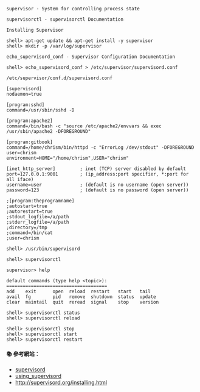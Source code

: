 `supervisor - System for controlling process state`

`supervisorctl - supervisorctl Documentation`

`Installing Supervisor`

```console
shell> apt-get update && apt-get install -y supervisor
shell> mkdir -p /var/log/supervisor
```


`echo_supervisord_conf - Supervisor Configuration Documentation`


```console
shell> echo_supervisord_conf > /etc/supervisor/supervisord.conf
```

`/etc/supervisor/conf.d/supervisord.conf`

```
[supervisord]
nodaemon=true

[program:sshd]
command=/usr/sbin/sshd -D

[program:apache2]
command=/bin/bash -c "source /etc/apache2/envvars && exec /usr/sbin/apache2 -DFOREGROUND"
```


```
[program:gitbook]
command=/home/chrism/bin/httpd -c "ErrorLog /dev/stdout" -DFOREGROUND
user=chrism
environment=HOME="/home/chrism",USER="chrism"
```




```
[inet_http_server]         ; inet (TCP) server disabled by default
port=127.0.0.1:9001        ; (ip_address:port specifier, *:port for all iface)
username=user              ; (default is no username (open server))
password=123               ; (default is no password (open server))
```

```
;[program:theprogramname]
;autostart=true
;autorestart=true
;stdout_logfile=/a/path
;stderr_logfile=/a/path
;directory=/tmp
;command=/bin/cat
;user=chrism
```

```console
shell> /usr/bin/supervisord
```

```console
shell> supervisorctl

supervisor> help
```

```
default commands (type help <topic>):
=====================================
add    exit      open  reload  restart   start   tail   
avail  fg        pid   remove  shutdown  status  update 
clear  maintail  quit  reread  signal    stop    version
```

```console
shell> supervisorctl status
shell> supervisorctl reload

shell> supervisorctl stop
shell> supervisorctl start
shell> supervisorctl restart
```

#### :books: 參考網站：
- [supervisord](http://supervisord.org/)
- [using_supervisord](https://docs.docker.com/engine/admin/using_supervisord/)
- http://supervisord.org/installing.html